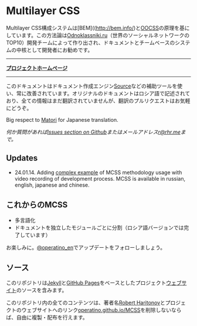 # Multilayer CSS

Multilayer CSS構成システムは[BEM]((http://bem.info/)と[OOCSS](http://oocss.org/)の原理を基にしています。この方法論は[Odnoklassniki.ru](http://corp.mail.ru/en/communications/odnoklassniki)（世界のソーシャルネットワークのTOP10）開発チームによって作り出され、ドキュメントとチームベースのシステムの中核として開発者にお勧めです。
___
**[プロジェクトホームページ](http://operatino.github.io/MCSS/ja/)**
___

このドキュメントはドキュメント作成エンジン[Source](http://sourcejs.com)などの補助ツールを使い、常に改善されています。オリジナルのドキュメントはロシア語で記述されており、全ての情報はまだ翻訳されていませんが、翻訳のプルリクエストはお気軽にどうぞ。

Big respect to [Matori](http://github.com/Matori) for Japanese translation.

*何か質問があれば[Issues section on Github](http://github.com/operatino/MCSS/issues)またはメールアドレス<r@rhr.me>まで。*

## Updates
* 24.01.14. Adding [complex example](https://github.com/operatino/markup-process) of MCSS methodology usage with video recording of development process. MCSS is available in russian, english, japanese and chinese.

## これからのMCSS
* 多言語化
* ドキュメントを独立したモジュールごとに分割（ロシア語バージョンでは完了しています）

お楽しみに。[@operatino_en](http://twitter.com/operatino_en)でアップデートをフォローしましょう。

## ソース

このリポジトリは[Jekyll](http://jekyllrb.com)と[GitHub Pages](http://pages.github.com/)をベースとしたプロジェクト[ウェブサイト](http://operatino.github.io/MCSS/ja/)のソースを含みます。

このリポジトリ内の全てのコンテンツは、著者名[Robert Haritonov](http://rhr.me)とプロジェクトのウェブサイトへのリンク[operatino.github.io/MCSS](http://operatino.github.io/MCSS)を削除しないならば、自由に複製・配布を行えます。
